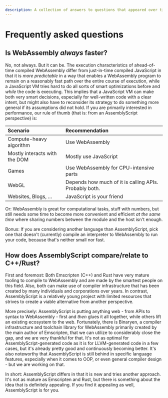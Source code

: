 ```yaml
---
description: A collection of answers to questions that appeared over time.
---
```


# Frequently asked questions

## Is WebAssembly _always_ faster?

No, not always. But it can be. The execution characteristics of ahead-of-time compiled WebAssembly differ from just-in-time compiled JavaScript in that it is _more predictable_ in a way that enables a WebAssembly program to remain on a reasonably fast path over the entire course of execution, while a JavaScript VM tries hard to do all sorts of smart optimizations before and _while_ the code is executing. This implies that a JavaScript VM can make both very smart decisions, especially for well-written code with a clear intent, but might also have to reconsider its strategy to do something more general if its assumptions did not hold. If you are primarily interested in performance, our rule of thumb \(that is: from an AssemblyScript perspective\) is:

| Scenario | Recommendation |
| :--- | :--- |
| Compute-heavy algorithm | Use WebAssembly |
| Mostly interacts with the DOM | Mostly use JavaScript |
| Games | Use WebAssembly for CPU-intensive parts |
| WebGL | Depends how much of it is calling APIs. Probably both. |
| Websites, Blogs, ... | JavaScript is your friend |

Or: WebAssembly is great for computational tasks, stuff with numbers, but still needs some time to become more convenient and efficient _at the same time_ where sharing numbers between the module and the host isn't enough.

Bonus: If you are considering another language than AssemblyScript, pick one that doesn't \(currently\) compile an interpreter to WebAssembly to run your code, because that's neither small nor fast.

## How does AssemblyScript compare/relate to C++/Rust?

First and foremost: Both Emscripten \(C++\) and Rust have very mature tooling to compile to WebAssembly and are made by the smartest people on this field. Also, both can make use of compiler infrastructure that has been created by many individuals and corporations over years. In contrast, AssemblyScript is a relatively young project with limited resources that strives to create a viable alternative from another perspective.

More precisely: AssemblyScript is putting anything web - from APIs to syntax to WebAssembly - first and _then_ glues it all together, while others lift an existing ecosystem to the web. Fortunately, there is Binaryen, a compiler infrastructure and toolchain library for WebAssembly primarily created by the main author of Emscripten, that we can utilize to considerably close the gap, and we are very thankful for that. It's not as optimal for AssemblyScript-generated code as it is for LLVM-generated code in a few cases, but it's already pretty good and continuously becoming better. It's also noteworthy that AssemblyScript is still behind in specific language features, especially when it comes to OOP, or even general compiler design - but we are working on that.

In short: AssemblyScript differs in that it is new and tries another approach. It's not as mature as Emscripten and Rust, but there is something about the idea that is definitely appealing. If you find it appealing as well, AssemblyScript is for you.

